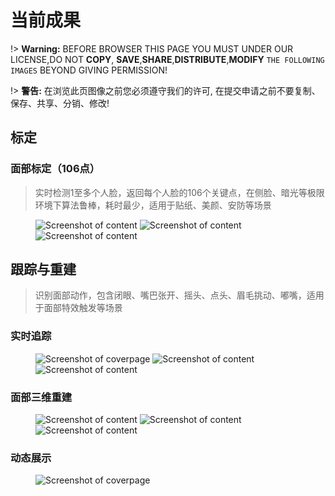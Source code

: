 # 当前成果


!> **Warning:** BEFORE BROWSER THIS PAGE YOU MUST UNDER OUR LICENSE,DO NOT **COPY**, **SAVE**,**SHARE**,**DISTRIBUTE**,**MODIFY** `THE FOLLOWING IMAGES` BEYOND GIVING PERMISSION!

!> **警告:** 在浏览此页图像之前您必须遵守我们的许可, 在提交申请之前不要复制、保存、共享、分销、修改!


## 标定

### 面部标定（106点）

> 实时检测1至多个人脸，返回每个人脸的106个关键点，在侧脸、暗光等极限环境下算法鲁棒，耗时最少，适用于贴纸、美颜、安防等场景

<figure class="thumbnails">
    <img src="https://blog-1253739411.cos.ap-shanghai.myqcloud.com/static/img/bandicam/mark/1.jpg" alt="Screenshot of content" title="Content">
    <img src="https://blog-1253739411.cos.ap-shanghai.myqcloud.com/static/img/bandicam/mark/2.jpg" alt="Screenshot of content" title="Content">
    <img src="https://blog-1253739411.cos.ap-shanghai.myqcloud.com/static/img/bandicam/mark/3.jpg" alt="Screenshot of content" title="Content">
</figure>


## 跟踪与重建

> 识别面部动作，包含闭眼、嘴巴张开、摇头、点头、眉毛挑动、嘟嘴，适用于面部特效触发等场景

### 实时追踪

<figure class="thumbnails">
    <img src="https://blog-1253739411.cos.ap-shanghai.myqcloud.com/static/img/bandicam/track/1.jpg" alt="Screenshot of coverpage" title="Cover page">
    <img src="https://blog-1253739411.cos.ap-shanghai.myqcloud.com/static/img/bandicam/track/2.jpg" alt="Screenshot of content" title="Content">
    <img src="https://blog-1253739411.cos.ap-shanghai.myqcloud.com/static/img/bandicam/track/3.jpg" alt="Screenshot of content" title="Content">
</figure>

### 面部三维重建

<figure class="thumbnails">
    <img src="https://blog-1253739411.cos.ap-shanghai.myqcloud.com/static/img/bandicam/track/4.jpg" alt="Screenshot of content" title="Content">
    <img src="https://blog-1253739411.cos.ap-shanghai.myqcloud.com/static/img/bandicam/track/5.jpg" alt="Screenshot of content" title="Content">
    <img src="https://blog-1253739411.cos.ap-shanghai.myqcloud.com/static/img/bandicam/track/6.jpg" alt="Screenshot of content" title="Content">
</figure>

### 动态展示

<figure class="thumbnails">
    <img src="https://blog-1253739411.cos.ap-shanghai.myqcloud.com/static/gif/demo.gif" alt="Screenshot of coverpage" title="Cover page">
</figure>

